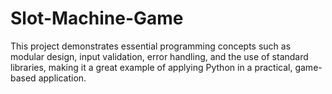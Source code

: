 # Slot-Machine-Game
 This project demonstrates essential programming concepts such as modular design, input validation, error handling, and the use of standard libraries, making it a great example of applying Python in a practical, game-based application.
